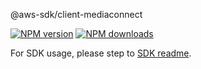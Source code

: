 @aws-sdk/client-mediaconnect

[![NPM version](https://img.shields.io/npm/v/@aws-sdk/client-mediaconnect/beta.svg)](https://www.npmjs.com/package/@aws-sdk/client-mediaconnect)
[![NPM downloads](https://img.shields.io/npm/dm/@aws-sdk/client-mediaconnect.svg)](https://www.npmjs.com/package/@aws-sdk/client-mediaconnect)

For SDK usage, please step to [SDK readme](https://github.com/aws/aws-sdk-js-v3).
